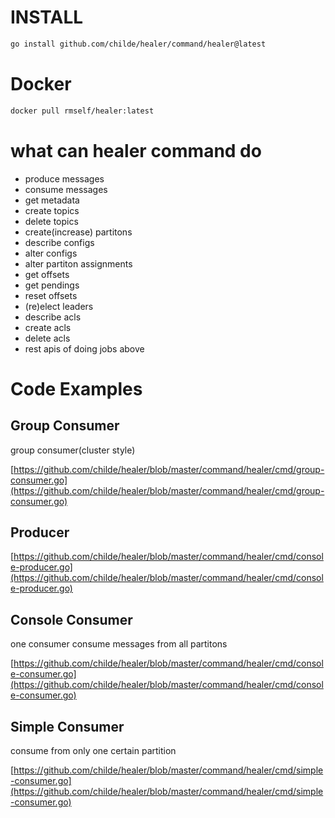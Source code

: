 # INSTALL

```sh
go install github.com/childe/healer/command/healer@latest
```

# Docker

```sh
docker pull rmself/healer:latest
```

# what can healer command do

- produce messages
- consume messages
- get metadata
- create topics
- delete topics
- create(increase) partitons
- describe configs
- alter configs
- alter partiton assignments
- get offsets
- get pendings
- reset offsets
- (re)elect leaders
- describe acls
- create acls
- delete acls
- rest apis of doing jobs above

# Code Examples

## Group Consumer

group consumer(cluster style)

[https://github.com/childe/healer/blob/master/command/healer/cmd/group-consumer.go](https://github.com/childe/healer/blob/master/command/healer/cmd/group-consumer.go)


## Producer

[https://github.com/childe/healer/blob/master/command/healer/cmd/console-producer.go](https://github.com/childe/healer/blob/master/command/healer/cmd/console-producer.go)


## Console Consumer

one consumer consume messages from all partitons

[https://github.com/childe/healer/blob/master/command/healer/cmd/console-consumer.go](https://github.com/childe/healer/blob/master/command/healer/cmd/console-consumer.go)


## Simple Consumer

consume from only one certain partition

[https://github.com/childe/healer/blob/master/command/healer/cmd/simple-consumer.go](https://github.com/childe/healer/blob/master/command/healer/cmd/simple-consumer.go)
